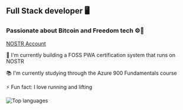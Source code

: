 ## Full Stack developer 🖥️
### Passionate about Bitcoin and Freedom tech ⚙️🔋

[NOSTR Account](https://primal.net/p/npub1m830l0zyglanr33mdhv4mewplmwwqffhezckvl8l9fzl4z2w5u9sxvl7yk)

🦞 I'm currently building a FOSS PWA certification system that runs on NOSTR

📚 I'm currently studying through the Azure 900 Fundamentals course

⚡ Fun fact: I love running and lifting 

![Top languages](https://github-readme-stats.vercel.app/api/top-langs/?username=mattwilson02&layout=compact&langs_count=6&theme=dark%22/%3E)
